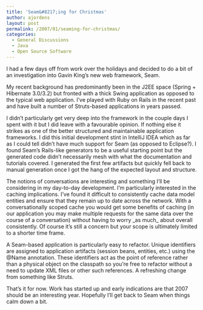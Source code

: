 ```yaml
---
title: 'Seam&#8217;ing for Christmas'
author: ajordens
layout: post
permalink: /2007/01/seaming-for-christmas/
categories:
  - General Discussions
  - Java
  - Open Source Software
---
```

I had a few days off from work over the holidays and decided to do a bit of an investigation into Gavin King&#8217;s new web framework, Seam.

My recent background has predominantly been in the J2EE space (Spring + Hibernate 3.0/3.2) but fronted with a thick Swing application as opposed to the typical web application. I&#8217;ve played with Ruby on Rails in the recent past and have built a number of Struts-based applications in years passed.

I didn&#8217;t particularly get very deep into the framework in the couple days I spent with it but I did leave with a favourable opinion. If nothing else it strikes as one of the better structured and maintainable application frameworks. I did this initial development stint in IntelliJ IDEA which as far as I could tell didn&#8217;t have much support for Seam (as opposed to Eclipse?). I found Seam&#8217;s Rails-like generators to be a useful starting point but the generated code didn&#8217;t necessarily mesh with what the documentation and tutorials covered. I generated the first few artifacts but quickly fell back to manual generation once I got the hang of the expected layout and structure.

The notions of conversations are interesting and something I&#8217;ll be considering in my day-to-day development. I&#8217;m particularly interested in the caching implications. I&#8217;ve found it difficult to consistently cache data model entities and ensure that they remain up to date across the network. With a conversationally scoped cache you would get some benefits of caching (in our application you may make multiple requests for the same data over the course of a conversation) without having to worry \_as much\_ about overall consistently. Of course it&#8217;s still a concern but your scope is ultimately limited to a shorter time frame.

A Seam-based application is particularly easy to refactor. Unique identifiers are assigned to application artifacts (session beans, entities, etc.) using the @Name annotation. These identifiers act as the point of reference rather than a physical object on the classpath so you&#8217;re free to refactor without a need to update XML files or other such references. A refreshing change from something like Struts.

That&#8217;s it for now. Work has started up and early indications are that 2007 should be an interesting year. Hopefully I&#8217;ll get back to Seam when things calm down a bit.